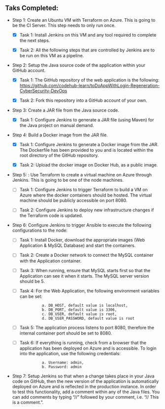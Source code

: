 ## Taks Completed:
- Step 1: Create an Ubuntu VM with Terraform on Azure. This is going to be the CI Server. This step needs to only run once.

    - [x] Task 1: Install Jenkins on this VM and any tool required to complete the next steps.
    
    - [x] Task 2: All the following steps that are controlled by Jenkins are to be run on this VM as a pipeline.
    
- Step 2: Setup the Java source code of the application within your GitHub account.

    - [x] Task 1: The GitHub repository of the web application is the following: https://github.com/codehub-learn/toDoAppWithLogin-Regeneration-CyberSecurity-DevOps
    
    - [x] Task 2: Fork this repository into a GitHub account of your own.

- Step 3: Create a JAR file from the Java source code.

    - [x] Task 1: Configure Jenkins to generate a JAR file (using Maven) for the Java project on manual demand.
    
- Step 4: Build a Docker image from the JAR file.

    - [x] Task 1: Configure Jenkins to generate a Docker image from the JAR. The Dockerfile has been provided to you and is located within the root directory of the GitHub repository.
    
    - [x] Task 2: Upload the docker image on Docker Hub, as a public image.

- Step 5: : Use Terraform to create a virtual machine on Azure through Jenkins. This is going to be one of the node machines.

    - [ ] Task 1: Configure Jenkins to trigger Terraform to build a VM on Azure where the docker containers should be hosted. The virtual machine should be publicly accessible on port 8080.
    
    - [ ] Task 2: Configure Jenkins to deploy new infrastructure changes if the Terraform code is updated.
    
- Step 6: Configure Jenkins to trigger Ansible to execute the following configurations to the node:

    - [ ] Task 1: Install Docker, download the appropriate images (Web Application & MySQL Database) and start the containers.
    
    - [ ] Task 2: Create a Docker network to connect the MySQL container with the Application container.
    
    - [ ] Task 3: When running, ensure that MySQL starts first so that the Application can see it when it starts. The MySQL server version should be 5.
    
    - [ ] Task 4: For the Web Application, the following environment variables can be set:
    
                    a. DB_HOST, default value is localhost,
                    b. DB_PORT, default value is 3306,
                    c. DB_USER, default value is root,
                    d. DB_USER_PASSWORD, default value is root
                    
    - [ ] Task 5: The application process listens to port 8080, therefore the internal container port should be set to 8080.
    
    - [ ] Task 6: If everything is running, check from a browser that the application has been deployed on Azure and is accessible. To login into the application, use the following credentials:
    
                    a. Username: admin,
                    b. Password: admin
                    
- Step 7: Setup Jenkins so that when a change takes place in your Java code on GitHub, then the new version of the application is automatically deployed on Azure and is reflected in the production instance. In order to test this functionality, add a comment within any of the Java files. You can add comments by typing “//” followed by your comment, i.e. “// This is a comment.”.


